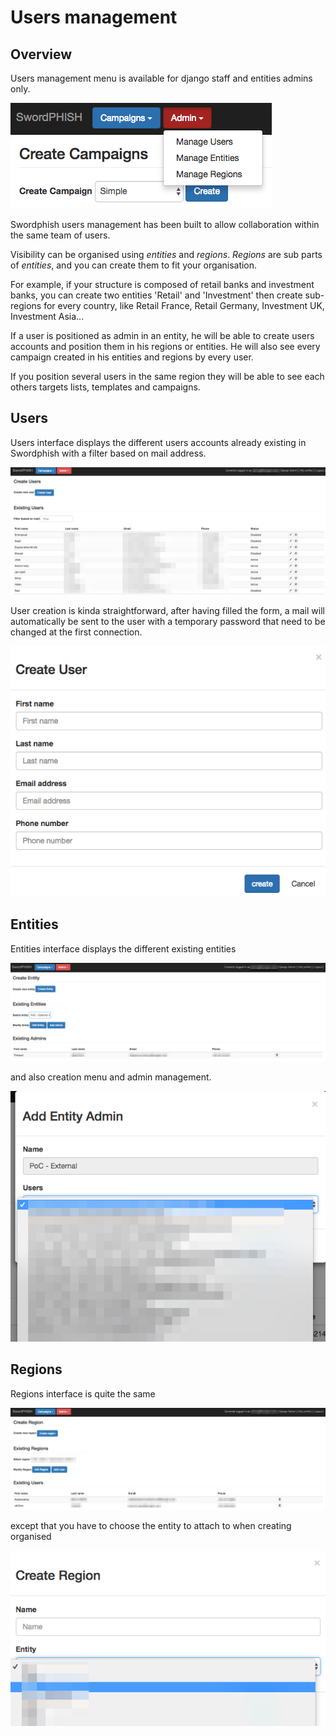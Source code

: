 # Users management

## Overview

Users management menu is available for django staff and entities admins
only.

![image](images/06-admin-menu.png)

Swordphish users management has been built to allow collaboration
within the same team of users.

Visibility can be organised using *entities* and *regions*. *Regions*
are sub parts of *entities*, and you can create them to fit your
organisation.

For example, if your structure is composed of retail banks and
investment banks, you can create two entities 'Retail' and
'Investment' then create sub-regions for every country, like Retail
France, Retail Germany, Investment UK, Investment Asia...

If a user is positioned as admin in an entity, he will be able to
create users accounts and position them in his regions or entities. He
will also see every campaign created in his entities and regions by
every user.

If you position several users in the same region they will be able to
see each others targets lists, templates and campaigns.

## Users

Users interface displays the different users accounts already existing
in Swordphish with a filter based on mail address.

![image](images/07-users-menu.png)

User creation is kinda straightforward, after having filled the form, a
mail will automatically be sent to the user with a temporary password
that need to be changed at the first connection.

![image](images/08-users-menu-creation.png)

## Entities

Entities interface displays the different existing entities

![image](images/09-entities-interface.png)

and also creation menu and admin management.

![image](images/10-entities-admin.png)

## Regions

Regions interface is quite the same

![image](images/12-regions-interface.png)

except that you have to choose the entity to attach to when creating
organised

![image](images/11-regions-admin.png)
